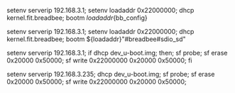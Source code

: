 setenv serverip 192.168.3.1; setenv loadaddr 0x22000000; dhcp kernel.fit.breadbee; bootm ${loadaddr}${bb_config}

setenv serverip 192.168.3.1; setenv loadaddr 0x22000000; dhcp kernel.fit.breadbee; bootm ${loadaddr}"#breadbee#sdio_sd"

setenv serverip 192.168.3.1; if dhcp dev_u-boot.img; then; sf probe; sf erase 0x20000 0x50000; sf write 0x22000000 0x20000 0x50000; fi

setenv serverip 192.168.3.235; dhcp dev_u-boot.img; sf probe; sf erase 0x20000 0x50000; sf write 0x22000000 0x20000 0x50000;
